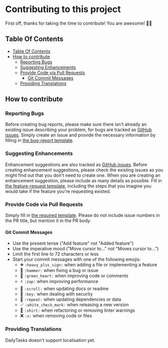 # Contributing to this project

First off, thanks for taking the time to contribute! You are awesome! :tada::clap:

## Table Of Contents

- [Table Of Contents](#table-of-contents)
- [How to contribute](#how-to-contribute)
  - [Reporting Bugs](#reporting-bugs)
  - [Suggesting Enhancements](#suggesting-enhancements)
  - [Provide Code via Pull Requests](#provide-code-via-pull-requests)
    - [Git Commit Messages](#git-commit-messages)
  - [Providing Translations](#providing-translations)

## How to contribute

### Reporting Bugs

Before creating bug reports, please make sure there isn't already an existing issue describing your problem, for bugs are tracked as [GitHub issues](https://github.com/devmount/daily-tasks/issues). Simply create an issue and provide the necessary information by filling in [the bug-report template](https://github.com/devmount/daily-tasks/issues/new?template=bug_report.md).

### Suggesting Enhancements

Enhancement suggestions are also tracked as [GitHub issues](https://github.com/devmount/daily-tasks/issues). Before creating enhancement suggestions, please check the existing issues as you might find out that you don't need to create one. When you are creating an enhancement suggestion, please include as many details as possible. Fill in [the feature-request template](https://github.com/devmount/daily-tasks/issues/new?template=feature_request.md), including the steps that you imagine you would take if the feature you're requesting existed.

### Provide Code via Pull Requests

Simply fill in [the required template](PULL_REQUEST_TEMPLATE.md). Please do not include issue numbers in the PR title, but mention it in the PR body.

#### Git Commit Messages

- Use the present tense ("Add feature" not "Added feature")
- Use the imperative mood ("Move cursor to..." not "Moves cursor to...")
- Limit the first line to 72 characters or less
- Start your commit messages with one of the following emojis:
  - ➕ `:heavy_plus_sign:` when adding a file or implementing a feature
  - 🔨 `:hammer:` when fixing a bug or issue
  - 💚 `:green_heart:` when improving code or comments
  - ⚡ `:zap:` when improving performance
  - 📜 `:scroll:` when updating docs or readme
  - 🔑 `:key:` when dealing with security
  - 🔁 `:repeat:` when updating dependencies or data
  - ✅ `:white_check_mark:` when releasing a new version
  - 👕 `:shirt:` when refactoring or removing linter warnings
  - ❌ `:x:` when removing code or files

### Providing Translations

DailyTasks doesn't support localisation yet.

<!-- You can add a new translation or improve an existing one by taking the following steps:

1. Go to [Localazy](https://localazy.com)
2. Click *Sign in* (upper right)
3. Choose *Sign in with Github* (or another method you prefer)
4. Click *Authorize Localazy*
5. Open the [ThirdStats project](https://localazy.com/p/daily-tasks)
6. Choose a language and start translating. As this project is public, you don't need any authentification, just start to translate ThridStats. You'll be made a trusted translator later.

If you run into any problems, leave a comment on [the corresponding issue #343](https://github.com/devmount/daily-tasks/issues/343) or start [a discussion thread](https://github.com/devmount/daily-tasks/discussions). -->

<!-- ### Beta-Testing

Testing and reporting bugs is a great way to help! Here's how:

1. Download the [latest nightly build from the ThirdStats CDN](https://daily-tasks.cdn.devmount.com/) (XPI file)
2. Start Thunderbird and install the XPI file by going to _Settings_ > _Add-ons and Themes_ > _Extensions_ > _Gear_ Button > _Install Add-on from file_ > Choose the downloaded XPI file
3. Now start using ThirdStats and check if...
    - ThirdStats logo appears in the menu and the popup shows all active accounts
    - add-on options page displays properly, alle options can be changed, options can be reset
    - stats page display properly, data is shown correctly, processing works, all filter work as expected

If you run into any problems, leave a comment on [the corresponding issue #370](https://github.com/devmount/daily-tasks/issues/370) or start [a discussion thread](https://github.com/devmount/daily-tasks/discussions).

Thanks a lot for your support 💚 -->
